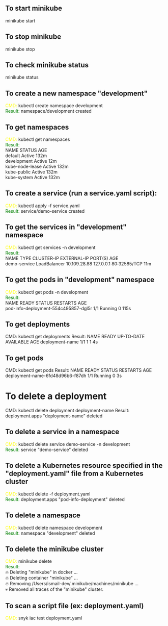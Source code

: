 ## To start minikube

minikube start

## To stop minikube

minikube stop

## To check minikube status

minikube status

## To create a new namespace "development"

<span style="color:yellow;">CMD:</span> kubectl create namespace development<br/>
<span style="color:green;">Result:</span> namespace/development created

## To get namespaces

<span style="color:yellow;">CMD:</span> kubectl get namespaces<br/>
<span style="color:green;">Result:</span><br/>
NAME STATUS AGE<br/>
default Active 132m<br/>
development Active 12m<br/>
kube-node-lease Active 132m<br/>
kube-public Active 132m<br/>
kube-system Active 132m

## To create a service (run a service.yaml script):

<span style="color:yellow;">CMD:</span> kubectl apply -f service.yaml<br/>
<span style="color:green;">Result:</span> service/demo-service created<br/>

## To get the services in "development" namespace

<span style="color:yellow;">CMD:</span> kubectl get services -n development<br/>
<span style="color:green;">Result:</span><br/>
NAME TYPE CLUSTER-IP EXTERNAL-IP PORT(S) AGE<br/>
demo-service LoadBalancer 10.109.28.88 127.0.0.1 80:32585/TCP 11m

## To get the pods in "development" namespace

<span style="color:yellow;">CMD:</span> kubectl get pods -n development<br/>
<span style="color:green;">Result:</span><br/>
NAME READY STATUS RESTARTS AGE<br/>
pod-info-deployment-554c495857-dgl5r 1/1 Running 0 115s

## To get deployments
CMD: kubectl get deployments
Result:
NAME             READY   UP-TO-DATE   AVAILABLE   AGE
deployment-name   1/1     1            1           4s

## To get pods
CMD: kubectl get pods
Result:
NAME                              READY   STATUS    RESTARTS   AGE
deployment-name-6fd48d96b6-f87dh   1/1     Running   0          3s

# To delete a deployment
CMD: kubectl delete deployment deployment-name
Result: deployment.apps "deployment-name" deleted

## To delete a service in a namespace

<span style="color:yellow;">CMD:</span> kubectl delete service demo-service -n development<br/>
<span style="color:green;">Result:</span> service "demo-service" deleted

## To delete a Kubernetes resource specified in the "deployment.yaml" file from a Kubernetes cluster

<span style="color:yellow;">CMD:</span> kubectl delete -f deployment.yaml<br/>
<span style="color:green;">Result:</span> deployment.apps "pod-info-deployment" deleted

## To delete a namespace

<span style="color:yellow;">CMD:</span> kubectl delete namespace development<br/>
<span style="color:green;">Result:</span> namespace "development" deleted

## To delete the minikube cluster

<span style="color:yellow;">CMD:</span> minikube delete<br/>
<span style="color:green;">Result:</span><br/>
🔥 Deleting "minikube" in docker ...<br/>
🔥 Deleting container "minikube" ...<br/>
🔥 Removing /Users/ismail-dev/.minikube/machines/minikube ...<br/>
💀 Removed all traces of the "minikube" cluster.

## To scan a script file (ex: deployment.yaml)

<span style="color:yellow;">CMD:</span> snyk iac test deployment.yaml
